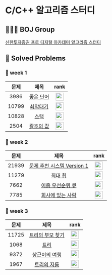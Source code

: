 # C/C++ 알고리즘 스터디

## 🧑🏻‍💻 BOJ Group

[신한투자증권 프로 디지털 아카데미 알고리즘 스터디](https://www.acmicpc.net/group/19666)

## 📌 Solved Problems

### 🚩 week 1

| 문제  |                       제목                        |                                        rank                                        |
| :---: | :-----------------------------------------------: | :--------------------------------------------------------------------------------: |
| 3986  | [좋은 단어](https://www.acmicpc.net/problem/3986) | <img height="25px" width="25px" src="https://static.solved.ac/tier_small/7.svg"/>  |
| 10799 | [쇠막대기](https://www.acmicpc.net/problem/10799) | <img height="25px" width="25px" src="https://static.solved.ac/tier_small/9.svg"/>  |
| 10828 |   [스택](https://www.acmicpc.net/problem/10828)   | <img height="25px" width="25px" src="https://static.solved.ac/tier_small/7.svg"/>  |
| 2504  | [괄호의 값](https://www.acmicpc.net/problem/2504) | <img height="25px" width="25px" src="https://static.solved.ac/tier_small/11.svg"/> |

### 🚩 week 2

| 문제  |                                제목                                 |                                        rank                                        |
| :---: | :-----------------------------------------------------------------: | :--------------------------------------------------------------------------------: |
| 21939 | [문제 추천 시스템 Version 1](https://www.acmicpc.net/problem/21939) | <img height="25px" width="25px" src="https://static.solved.ac/tier_small/12.svg"/> |
| 11279 |          [최대 힙](https://www.acmicpc.net/problem/11279)           | <img height="25px" width="25px" src="https://static.solved.ac/tier_small/9.svg"/>  |
| 7662  |      [이중 우선순위 큐](https://www.acmicpc.net/problem/7662)       | <img height="25px" width="25px" src="https://static.solved.ac/tier_small/12.svg"/> |
| 7785  |      [회사에 있는 사람](https://www.acmicpc.net/problem/7785)       | <img height="25px" width="25px" src="https://static.solved.ac/tier_small/6.svg"/>  |

### 🚩 week 3

| 문제  |                           제목                            |                                        rank                                        |
| :---: | :-------------------------------------------------------: | :--------------------------------------------------------------------------------: |
| 11725 | [트리의 부모 찾기](https://www.acmicpc.net/problem/11725) | <img height="25px" width="25px" src="https://static.solved.ac/tier_small/9.svg"/>  |
| 1068  |       [트리](https://www.acmicpc.net/problem/1068)        | <img height="25px" width="25px" src="https://static.solved.ac/tier_small/11.svg"/> |
| 9372  |   [상근이의 여행](https://www.acmicpc.net/problem/9372)   | <img height="25px" width="25px" src="https://static.solved.ac/tier_small/7.svg"/>  |
| 1967  |    [트리의 지름](https://www.acmicpc.net/problem/1967)    | <img height="25px" width="25px" src="https://static.solved.ac/tier_small/12.svg"/> |
